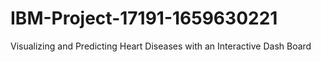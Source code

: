# IBM-Project-17191-1659630221
Visualizing and Predicting Heart Diseases with an Interactive Dash Board
